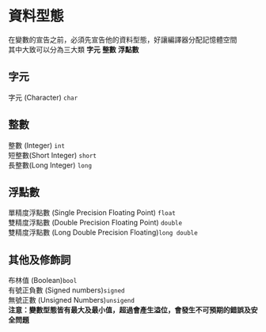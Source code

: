 # 資料型態  
在變數的宣告之前，必須先宣告他的資料型態，好讓編譯器分配記憶體空間  
其中大致可以分為三大類   **字元**  **整數**  **浮點數**  
## 字元  
字元 (Character) `char`  
## 整數
整數  (Integer)  `int`  
短整數(Short Integer) `short`  
長整數(Long Integer) `long`  
## 浮點數
單精度浮點數  (Single Precision Floating Point) `float`   
雙精度浮點數  (Double Precision Floating Point) `double`  
雙精度浮點數  (Long Double Precision Floating)`long double`  
## 其他及修飾詞
布林值        (Boolean)`bool`  
有號正負數    (Signed numbers)`signed`  
無號正數      (Unsigned Numbers)`unsigend`  
**注意：變數型態皆有最大及最小值，超過會產生溢位，會發生不可預期的錯誤及安全問題**


